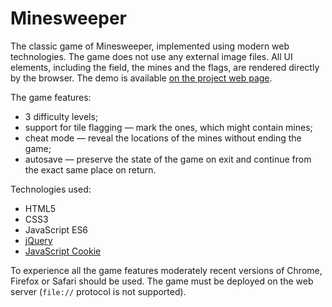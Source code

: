 # Minesweeper

The classic game of Minesweeper, implemented using modern web technologies. The game does not use any external
image files. All UI elements, including the field, the mines and the flags, are rendered directly by the
browser. The demo is available [on the project web page](https://continuum.lv/projects/minesweeper/).

The game features:

* 3 difficulty levels;
* support for tile flagging — mark the ones, which might contain mines;
* cheat mode — reveal the locations of the mines without ending the game;
* autosave — preserve the state of the game on exit and continue from the exact same place on return.

Technologies used:

* HTML5
* CSS3
* JavaScript ES6
* [jQuery](https://jquery.com)
* [JavaScript Cookie](https://github.com/js-cookie/js-cookie)

To experience all the game features moderately recent versions of Chrome, Firefox or Safari should be used.
The game must be deployed on the web server (`file://` protocol is not supported).
